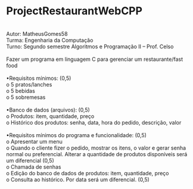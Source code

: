 # ProjectRestaurantWebCPP
<br>Autor: MatheusGomes58
<br>
Turma: Engenharia da Computação
<br>
Turno: Segundo semestre Algoritmos e Programação II – Prof. Celso
<br>
<br>Fazer um programa em linguagem C para gerenciar um restaurante/fast food
<br>
<br>•Requisitos mínimos: (0,5)
<br>o 5 pratos/lanches
<br>o 5 bebidas
<br>o 5 sobremesas
<br>
<br>•Banco de dados (arquivos): (0,5)
<br>o Produtos: item, quantidade, preço
<br>o Histórico dos produtos: senha, data, hora do pedido, descrição, valor
<br>
<br>•Requisitos mínimos do programa e funcionalidade: (0,5)
<br>o Apresentar um menu
<br>o Quando o cliente fizer o pedido, mostrar os itens, o valor e gerar senha normal
ou preferencial. Alterar a quantidade de produtos disponíveis será um
diferencial (0,5)
<br>o Chamada de senhas
<br>o Edição do banco de dados de produtos: item, quantidade, preço
<br>o Consulta ao histórico. Por data será um diferencial. (0,5)
